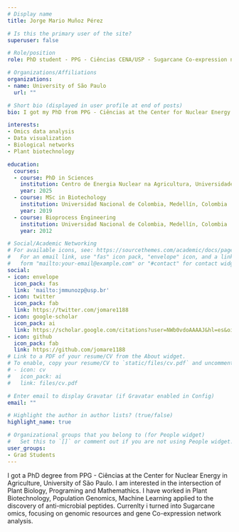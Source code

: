 ```yaml
---
# Display name
title: Jorge Mario Muñoz Pérez

# Is this the primary user of the site?
superuser: false

# Role/position
role: PhD student - PPG - Ciências CENA/USP - Sugarcane Co-expression networks

# Organizations/Affiliations
organizations:
- name: University of São Paulo
  url: ""

# Short bio (displayed in user profile at end of posts)
bio: I got my PhD from PPG - Ciências at the Center for Nuclear Energy in Agriculture, University of São Paulo in Feb 2025. I am interested in the intersection of Plant Biology, Programing and Mathemathics. I have worked in Plant Biotechnology, Population Genomics, Machine Learning applied to the discovery of anti-microbial peptides. Currenlty i turned into Sugarcane omics, focusing on genomic resources and gene Co-expression network analysis.

interests:
- Omics data analysis 
- Data visualization
- Biological networks
- Plant biotechnology

education:
  courses:
  - course: PhD in Sciences
    institution: Centro de Energia Nuclear na Agricultura, Universidade de São Paulo, Piracicaba, São Paulo, Brazil
    year: 2025
  - course: MSc in Biotechology
    institution: Universidad Nacional de Colombia, Medellín, Colombia
    year: 2019
  - course: Bioprocess Engineering
    institution: Universidad Nacional de Colombia, Medellín, Colombia
    year: 2012

# Social/Academic Networking
# For available icons, see: https://sourcethemes.com/academic/docs/page-builder/#icons
#   For an email link, use "fas" icon pack, "envelope" icon, and a link in the
#   form "mailto:your-email@example.com" or "#contact" for contact widget.
social:
- icon: envelope
  icon_pack: fas
  link: 'mailto:jmmunozp@usp.br'
- icon: twitter
  icon_pack: fab
  link: https://twitter.com/jomare1188
- icon: google-scholar
  icon_pack: ai
  link: https://scholar.google.com/citations?user=NWb0vdoAAAAJ&hl=es&oi=sra
- icon: github
  icon_pack: fab
  link: https://github.com/jomare1188
# Link to a PDF of your resume/CV from the About widget.
# To enable, copy your resume/CV to `static/files/cv.pdf` and uncomment the lines below.
# - icon: cv
#   icon_pack: ai
#   link: files/cv.pdf

# Enter email to display Gravatar (if Gravatar enabled in Config)
email: ""

# Highlight the author in author lists? (true/false)
highlight_name: true

# Organizational groups that you belong to (for People widget)
#   Set this to `[]` or comment out if you are not using People widget.
user_groups:
- Grad Students
---
```


I got a PhD degree from PPG - Ciências at the Center for Nuclear Energy in Agriculture, University of São Paulo. I am interested in the intersection of Plant Biology, Programing and Mathemathics. I have worked in Plant Biotechnology, Population Genomics, Machine Learning applied to the discovery of anti-microbial peptides. Currenlty i turned into Sugarcane omics, focusing on genomic resources and gene Co-expression network analysis.
